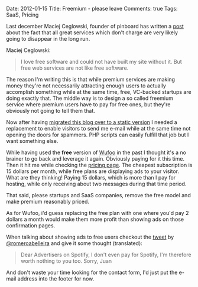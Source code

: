 Date: 2012-01-15
Title: Freemium - please leave
Comments: true
Tags: SaaS, Pricing

Last december Maciej Ceglowski, founder of pinboard has written a [post](http://blog.pinboard.in/2011/12/don_t_be_a_free_user/) about the fact that all great services which don't charge are very likely going to disappear in the long run.

Maciej Ceglowski:
> I love free software and could not have built my site without it. But free web services are not like free software.

The reason I'm writing this is that while premium services are making money they're not necessarily attracting enough users to actually accomplish something while at the same time, free, VC-backed startups are doing exactly that. The middle way is to design a so called freemium service where premium users have to pay for free ones, but they're obviously not going to tell them that.

Now after having [migrated this blog over to a static version](http://philippkueng.ch/migrate-from-blogengine-dot-net-to-jekyll.html) I needed a replacement to enable visitors to send me e-mail while at the same time not opening the doors for spammers. PHP scripts can easily fulfill that job but I want something else.

While having used the **free** version of [Wufoo](http://wufoo.com/) in the past I thought it's a no brainer to go back and leverage it again. Obviously paying for it this time. Then it hit me while checking the [pricing page](http://wufoo.com/signup/). The cheapest subscription is 15 dollars per month, while free plans are displaying ads to your visitor. What are they thinking! Paying 15 dollars, which is more than I pay for hosting, while only receiving about two messages during that time period.

That said, please startups and SaaS companies, remove the free model and make premium reasonably priced.

As for Wufoo, i'd guess replacing the free plan with one where you'd pay 2 dollars a month would make them more profit than showing ads on those confirmation pages.

When talking about showing ads to free users checkout the [tweet](https://twitter.com/romeroabelleira/status/157804033229340673) by [@romeroabelleira](https://twitter.com/romeroabelleira) and give it some thought (translated):
> Dear Advertisers on Spotify, I don't even pay for Spotify, I'm therefore worth nothing to you too. Sorry, Juan

And don't waste your time looking for the contact form, I'd just put the e-mail address into the footer for now.
